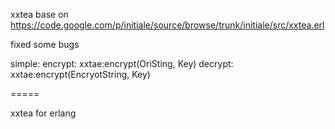 
xxtea  base on https://code.google.com/p/initiale/source/browse/trunk/initiale/src/xxtea.erl

fixed some bugs

simple:
   encrypt: 
    xxtae:encrypt(OriSting, Key)
   decrypt:
    xxtae:encrypt(EncryotString, Key) 
    
  
=====

xxtea for erlang
